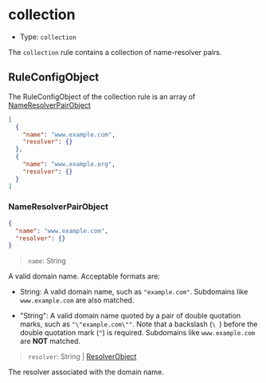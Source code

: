 # collection

* Type: `collection`

The `collection` rule contains a collection of name-resolver pairs.

## RuleConfigObject

The RuleConfigObject of the collection rule is an array of [NameResolverPairObject](#nameresolverpairobject)

```json
[
  {
    "name": "www.example.com",
    "resolver": {}
  },
  {
    "name": "www.example.org",
    "resolver": {}
  }
]
```

### NameResolverPairObject

```json
{
  "name": "www.example.com",
  "resolver": {}
}
```

> `name`: String

A valid domain name. Acceptable formats are:

* String: A valid domain name, such as `"example.com"`. Subdomains like `www.example.com` are also matched.

* "String": A valid domain name quoted by a pair of double quotation marks, such as `"\"example.com\""`. Note that a
  backslash (`\ `) before the double quotation mark (`"`) is required. Subdomains like `www.example.com` are **NOT**
  matched.

> `resolver`: String | [ResolverObject](../configuration.md#resolverobject)

The resolver associated with the domain name.
